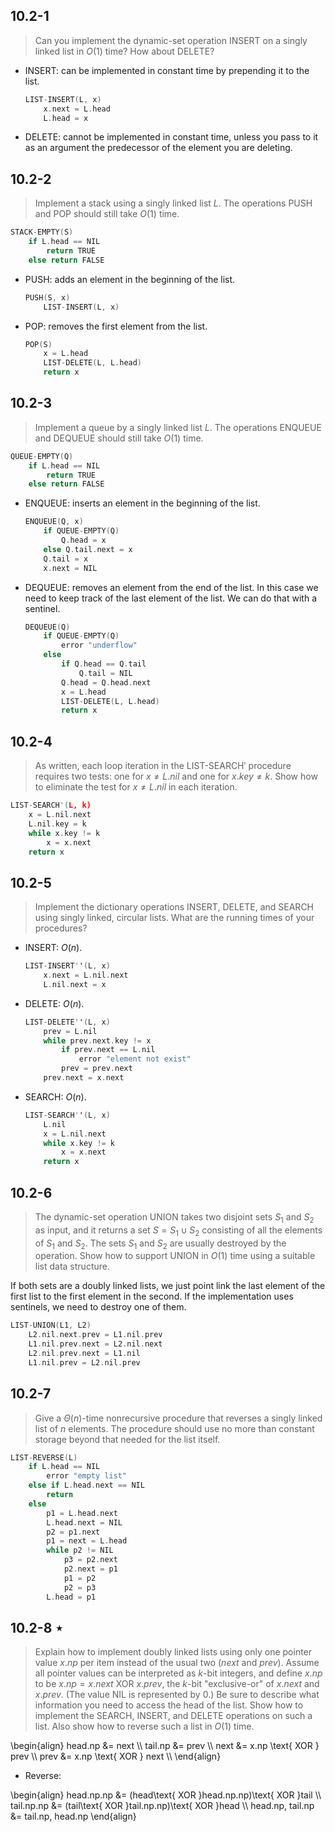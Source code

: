 ## 10.2-1

> Can you implement the dynamic-set operation $\text{INSERT}$ on a singly linked list in $O(1)$ time? How about $\text{DELETE}$?

- $\text{INSERT}$: can be implemented in constant time by prepending it to the list.

    ```cpp
    LIST-INSERT(L, x)
        x.next = L.head
        L.head = x
    ```

- $\text{DELETE}$: cannot be implemented in constant time, unless you pass to it as an argument the predecessor of the element you are deleting.

## 10.2-2

> Implement a stack using a singly linked list $L$. The operations $\text{PUSH}$ and $\text{POP}$ should still take $O(1)$ time.

```cpp
STACK-EMPTY(S)
    if L.head == NIL
        return TRUE
    else return FALSE
```

- $\text{PUSH}$: adds an element in the beginning of the list.

    ```cpp
    PUSH(S, x)
        LIST-INSERT(L, x)
    ```

- $\text{POP}$: removes the first element from the list.

    ```cpp
    POP(S)
        x = L.head
        LIST-DELETE(L, L.head)
        return x
    ```

## 10.2-3

> Implement a queue by a singly linked list $L$. The operations $\text{ENQUEUE}$ and $\text{DEQUEUE}$ should still take $O(1)$ time.

```cpp
QUEUE-EMPTY(Q)
    if L.head == NIL
        return TRUE
    else return FALSE
```

- $\text{ENQUEUE}$: inserts an element in the beginning of the list.

    ```cpp
    ENQUEUE(Q, x)
        if QUEUE-EMPTY(Q)
            Q.head = x
        else Q.tail.next = x
        Q.tail = x
        x.next = NIL
    ```

- $\text{DEQUEUE}$: removes an element from the end of the list. In this case we need to keep track of the last element of the list. We can do that with a sentinel.

    ```cpp
    DEQUEUE(Q)
        if QUEUE-EMPTY(Q)
            error "underflow"
        else
            if Q.head == Q.tail
                Q.tail = NIL
            Q.head = Q.head.next
            x = L.head
            LIST-DELETE(L, L.head)
            return x
    ```

## 10.2-4

> As written, each loop iteration in the $\text{LIST-SEARCH}'$ procedure requires two tests: one for $x \ne L.nil$ and one for $x.key \ne k$. Show how to eliminate the test for $x \ne L.nil$ in each iteration.

```cpp
LIST-SEARCH'(L, k)
    x = L.nil.next
    L.nil.key = k
    while x.key != k
        x = x.next
    return x
```

## 10.2-5

> Implement the dictionary operations $\text{INSERT}$, $\text{DELETE}$, and $\text{SEARCH}$ using singly linked, circular lists. What are the running times of your procedures?

- $\text{INSERT}$: $O(n)$.

    ```cpp
    LIST-INSERT''(L, x)
        x.next = L.nil.next
        L.nil.next = x
    ```

- $\text{DELETE}$: $O(n)$.

    ```cpp
    LIST-DELETE''(L, x)
        prev = L.nil
        while prev.next.key != x
            if prev.next == L.nil
                error "element not exist"
            prev = prev.next
        prev.next = x.next
    ```

- $\text{SEARCH}$: $O(n)$.

    ```cpp
    LIST-SEARCH''(L, x)
        L.nil
        x = L.nil.next
        while x.key != k
            x = x.next
        return x
    ```

## 10.2-6

> The dynamic-set operation $\text{UNION}$ takes two disjoint sets $S_1$ and $S_2$ as input, and it returns a set $S = S_1 \cup S_2$ consisting of all the elements of $S_1$ and $S_2$. The sets $S_1$ and $S_2$ are usually destroyed by the operation. Show how to support $\text{UNION}$ in $O(1)$ time using a suitable list data structure.

If both sets are a doubly linked lists, we just point link the last element of the first list to the first element in the second. If the implementation uses sentinels, we need to destroy one of them.

```cpp
LIST-UNION(L1, L2)
    L2.nil.next.prev = L1.nil.prev
    L1.nil.prev.next = L2.nil.next
    L2.nil.prev.next = L1.nil
    L1.nil.prev = L2.nil.prev
```

## 10.2-7

> Give a $\Theta(n)$-time nonrecursive procedure that reverses a singly linked list of $n$ elements. The procedure should use no more than constant storage beyond that needed for the list itself.

```cpp
LIST-REVERSE(L)
    if L.head == NIL
        error "empty list"
    else if L.head.next == NIL
        return
    else
        p1 = L.head.next
        L.head.next = NIL
        p2 = p1.next
        p1 = next = L.head
        while p2 != NIL
            p3 = p2.next
            p2.next = p1
            p1 = p2
            p2 = p3
        L.head = p1
```

## 10.2-8 $\star$

> Explain how to implement doubly linked lists using only one pointer value $x.np$ per item instead of the usual two ($next$ and $prev$). Assume all pointer values can be interpreted as $k$-bit integers, and define $x.np$ to be $x.np = x.next$ XOR $x.prev$, the $k$-bit "exclusive-or" of $x.next$ and $x.prev$. (The value $\text{NIL}$ is represented by $0$.) Be sure to describe what information you need to access the head of the list. Show how to implement the $\text{SEARCH}$, $\text{INSERT}$, and $\text{DELETE}$ operations on such a list. Also show how to reverse such a list in $O(1)$ time.

\begin{align}
head.np &= next \\\\
tail.np &= prev \\\\
   next &= x.np \text{ XOR } prev \\\\
   prev &= x.np \text{ XOR } next \\\\
\end{align}

- Reverse:

\begin{align}
      head.np.np &= (head\text{ XOR }head.np.np)\text{ XOR }tail \\\\
      tail.np.np &= (tail\text{ XOR }tail.np.np)\text{ XOR }head \\\\
head.np, tail.np &= tail.np, head.np
\end{align}
